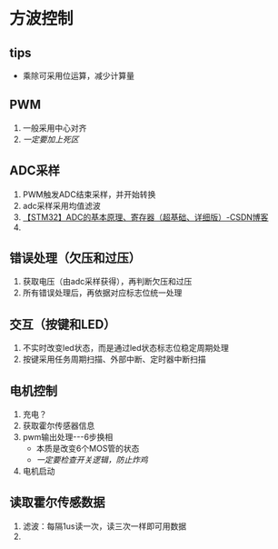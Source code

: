 # 方波控制
## tips
- 乘除可采用位运算，减少计算量
## PWM
1. 一般采用中心对齐
2. *一定要加上死区*
## ADC采样
1. PWM触发ADC结束采样，并开始转换
2. adc采样采用均值滤波
3. [【STM32】ADC的基本原理、寄存器（超基础、详细版）-CSDN博客](https://blog.csdn.net/qq_38410730/article/details/80071349)
4. 
## 错误处理（欠压和过压）
1. 获取电压（由adc采样获得），再判断欠压和过压
2. 所有错误处理后，再依据对应标志位统一处理

## 交互（按键和LED）
1. 不实时改变led状态，而是通过led状态标志位稳定周期处理
2. 按键采用任务周期扫描、外部中断、定时器中断扫描

## 电机控制
1. 充电？
2. 获取霍尔传感器信息
3. pwm输出处理---6步换相
	- 本质是改变6个MOS管的状态
	- *一定要检查开关逻辑，防止炸鸡*
1. 电机启动

## 读取霍尔传感数据
1. 滤波：每隔1us读一次，读三次一样即可用数据
2. 